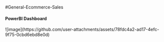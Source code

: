 #General-Ecommerce-Sales
<h4> PowerBI Dashboard </h4>
![image](https://github.com/user-attachments/assets/78fdc4a2-ad17-4efc-9f75-0cbd6ebd8e0d)
